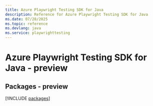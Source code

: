 ```yaml
---
title: Azure Playwright Testing SDK for Java
description: Reference for Azure Playwright Testing SDK for Java
ms.date: 07/28/2025
ms.topic: reference
ms.devlang: java
ms.service: playwrighttesting
---
```

# Azure Playwright Testing SDK for Java - preview
## Packages - preview
[!INCLUDE [packages](playwright-testing-index.md)]